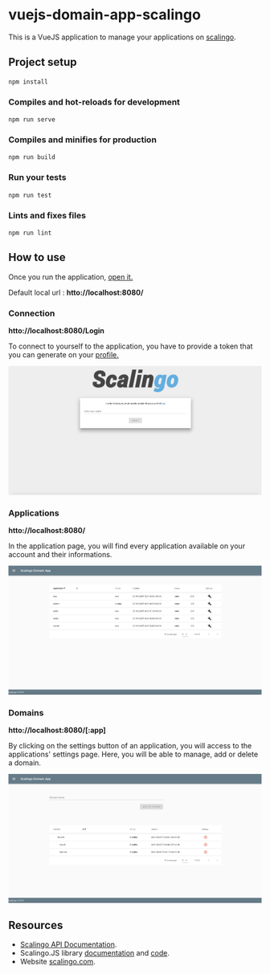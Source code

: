# vuejs-domain-app-scalingo
This is a VueJS application to manage your applications on [scalingo](https://scalingo.com).

## Project setup
```
npm install
```

### Compiles and hot-reloads for development
```
npm run serve
```
### Compiles and minifies for production
```
npm run build
```

### Run your tests
```
npm run test
```

### Lints and fixes files
```
npm run lint
```

## How to use

Once you run the application, [open it.](http://localhost:8080)

Default local url : **htto://localhost:8080/**

###  Connection
**htto://localhost:8080/Login**

To connect to yourself to  the application, you have to provide a token that you can generate on your [profile.](https://my.scalingo.com/profile)

![Domains exemple](/src/images/app3.png)

### Applications
**htto://localhost:8080/**

In the application page, you will find every application available on  your account and their informations.

![Application exemple](/src/images/app1.png)

### Domains 
**htto://localhost:8080/[:app]**

By clicking on the settings button of an application, you will access to the applications' settings page.
Here, you will be able to manage, add or delete a domain.

![Domains exemple](/src/images/app2.png)

## Resources

* [Scalingo API Documentation](http://developers.scalingo.com/).
* Scalingo.JS library [documentation](https://doc.esdoc.org/github.com/Scalingo/scalingo.js/) and [code](https://github.com/Scalingo/scalingo.js).
* Website [scalingo.com](https://scalingo.com).